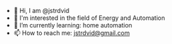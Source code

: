 - 👋 Hi, I am @jstrdvid
- 👀 I'm interested in the field of Energy and Automation
- 🌱 I’m currently learning: home automation 
- 📫 How to reach me: jstrdvid@gmail.com
